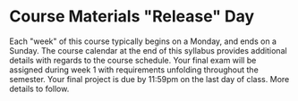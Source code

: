 # Course Materials "Release" Day

Each "week" of this course typically begins on a Monday, and ends on a Sunday. The course calendar at the end of this syllabus provides additional details with regards to the course schedule. Your final exam will be assigned during week 1 with requirements unfolding throughout the semester. Your final project is due by 11:59pm on the last day of class. More details to follow.
